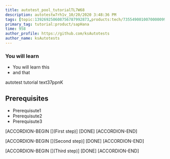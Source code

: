 ```yaml
---
title: autotest_pool_tutorialTL7W68
description: autotestw7rh1v_10/20/2020 3:48:36 PM
tags: [topic:139269250608756787992873,products:tech/73554900100700000996,tutorial:experience/advanced]
primary_tag: tutorial:product/sapHana
time: 958
author_profile: https://github.com/ksAutotests
author_name: ksAutotests
---
```

### You will learn
- You will learn this
- and that

autotest tutorial text37ppnK

## Prerequisites
- Prerequisute1
- Prerequisute2
- Prerequisute3

[ACCORDION-BEGIN [](First step)]
[DONE]
[ACCORDION-END]

[ACCORDION-BEGIN [](Second step)]
[DONE]
[ACCORDION-END]

[ACCORDION-BEGIN [](Third step)]
[DONE]
[ACCORDION-END]

